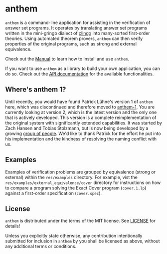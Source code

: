 # anthem

`anthem` is a command-line application for assisting in the verification of answer set programs.
It operates by translating answer set programs written in the mini-gringo dialect of [clingo](https://potassco.org/clingo/) into many-sorted first-order theories.
Using automated theorem provers, `anthem` can then verify properties of the original programs, such as strong and external equivalence.

Check out the [Manual](https://potassco.org/anthem/) to learn how to install and use `anthem`.

If you want to use `anthem` as a library to build your own application, you can do so.
Check out the [API documentation](https://docs.rs/anthem/) for the available functionalities.

## Where's anthem 1?

Until recently, you would have found Patrick Lühne's version 1 of `anthem` here, which was discontinued and therefore moved to [anthem-1](https://github.com/potassco/anthem-1).
You are currently looking at version 2, which is the latest version and the only one that is actively developed.
This version is a complete reimplementation of the original system with significantly extended capabilities.
It was started by Zach Hansen and Tobias Stolzmann, but is now being developed by a growing [group of people](CONTRIBUTORS.md).
We'd like to thank Patrick for the effort he put into his implementation and the kindness of resolving the naming conflict with us.

## Examples
Examples of verification problems are grouped by equivalence (strong or external) within the `res/examples` directory.
For example, vist the `res/examples/external_equivalence/cover` directory for instructions on how to compare a program solving the Exact Cover program (`cover.1.lp`) against a first-order specification (`cover.spec`).

## License

`anthem` is distributed under the terms of the MIT license.
See [LICENSE](LICENSE) for details!

Unless you explicitly state otherwise, any contribution intentionally submitted for inclusion in `anthem` by you shall be licensed as above, without any additional terms or conditions.
